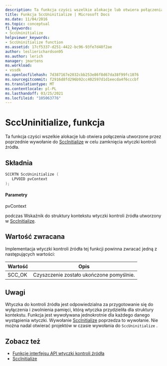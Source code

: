 ```yaml
---
description: Ta funkcja czyści wszelkie alokacje lub otwiera połączenia utworzone przez poprzednie wywołanie do SccInitialize w celu zamknięcia wtyczki kontroli źródła.
title: Funkcja SccUninitialize | Microsoft Docs
ms.date: 11/04/2016
ms.topic: conceptual
f1_keywords:
- SccUninitialize
helpviewer_keywords:
- SccUninitialize function
ms.assetid: 17cf5337-d251-4422-bc96-93fe7d48f2ae
author: leslierichardson95
ms.author: lerich
manager: jmartens
ms.workload:
- vssdk
ms.openlocfilehash: 7d387167e2032cbb253e86f8d67da38f99fc1076
ms.sourcegitcommit: f2916d8fd296b92cc402597d1d1eecda4f6cccbf
ms.translationtype: MT
ms.contentlocale: pl-PL
ms.lasthandoff: 03/25/2021
ms.locfileid: "105063776"
---
```

# <a name="sccuninitialize-function"></a>SccUninitialize, funkcja
Ta funkcja czyści wszelkie alokacje lub otwiera połączenia utworzone przez poprzednie wywołanie do [SccInitialize](../extensibility/sccinitialize-function.md) w celu zamknięcia wtyczki kontroli źródła.

## <a name="syntax"></a>Składnia

```cpp
SCCRTN SccUninitialize (
   LPVOID pvContext
);
```

#### <a name="parameters"></a>Parametry
 pvContext

podczas Wskaźnik do struktury kontekstu wtyczki kontroli źródła utworzony w [SccInitialize](../extensibility/sccinitialize-function.md).

## <a name="return-value"></a>Wartość zwracana
 Implementacja wtyczki kontroli źródła tej funkcji powinna zwracać jedną z następujących wartości:

|Wartość|Opis|
|-----------|-----------------|
|SCC_OK|Czyszczenie zostało ukończone pomyślnie.|

## <a name="remarks"></a>Uwagi
 Wtyczka do kontroli źródła jest odpowiedzialna za przygotowanie się do wyłączenia i zwolnienia pamięci, którą wtyczka przydzieliła dla struktury kontekstu. Funkcja jest wywoływana jednokrotnie dla każdego danego wystąpienia wtyczki. Wywołanie [SccInitialize](../extensibility/sccinitialize-function.md) poprzedza to wywołanie. Nie można nadal otwierać projektów w czasie wywołania do `SccUninitialize` .

## <a name="see-also"></a>Zobacz też
- [Funkcje interfejsu API wtyczki kontroli źródła](../extensibility/source-control-plug-in-api-functions.md)
- [SccInitialize](../extensibility/sccinitialize-function.md)
